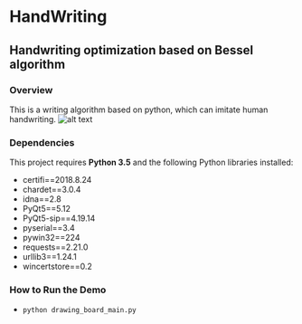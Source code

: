 # HandWriting
Handwriting optimization based on Bessel algorithm
---
[//]: # (Image References)

[image1]: ./examples/demo.png "demo_show"


### Overview
This is a writing algorithm based on python, which can imitate human handwriting.
![alt text][image1]
### Dependencies
This project requires **Python 3.5** and the following Python libraries installed:

- certifi==2018.8.24
- chardet==3.0.4
- idna==2.8
- PyQt5==5.12
- PyQt5-sip==4.19.14
- pyserial==3.4
- pywin32==224
- requests==2.21.0
- urllib3==1.24.1
- wincertstore==0.2

### How to Run the Demo
- `python drawing_board_main.py`

